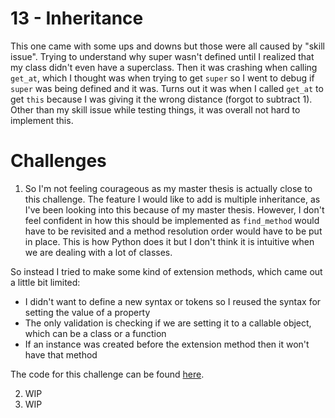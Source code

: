 # 13 - Inheritance

This one came with some ups and downs but those were all caused by "skill issue". Trying to understand why super wasn't defined until I realized that my class didn't even have a superclass. Then it was crashing when calling `get_at`, which I thought was when trying to get `super` so I went to debug if `super` was being defined and it was. Turns out it was when I called `get_at` to get `this` because I was giving it the wrong distance (forgot to subtract 1). Other than my skill issue while testing things, it was overall not hard to implement this.

# Challenges

1. So I'm not feeling courageous as my master thesis is actually close to this challenge. The feature I would like to add is multiple inheritance, as I've been looking into this because of my master thesis. However, I don't feel confident in how this should be implemented as `find_method` would have to be revisited and a method resolution order would have to be put in place. This is how Python does it but I don't think it is intuitive when we are dealing with a lot of classes. 

So instead I tried to make some kind of extension methods, which came out a little bit limited:
- I didn't want to define a new syntax or tokens so I reused the syntax for setting the value of a property
- The only validation is checking if we are setting it to a callable object, which can be a class or a function
- If an instance was created before the extension method then it won't have that method

The code for this challenge can be found [here](https://github.com/EdSwordsmith/crafting_interpreters/tree/13_extension).

2. WIP
3. WIP
